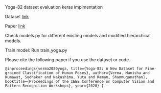 Yoga-82 dataset evaluation keras implmentation

Dataset [link](https://sites.google.com/view/yoga-82/home)

Paper [link](https://openaccess.thecvf.com/content_CVPRW_2020/html/w70/Verma_Yoga-82_A_New_Dataset_for_Fine-Grained_Classification_of_Human_Poses_CVPRW_2020_paper.html)

Check models.py for different existing models and modified hierarchical models.

Train model: Run train_yoga.py

Please cite the following paper if you use the dataset or code.

`@inproceedings{verma2020yoga,
  title={Yoga-82: A New Dataset for Fine-grained Classification of Human Poses},
  author={Verma, Manisha and Kumawat, Sudhakar and Nakashima, Yuta and Raman, Shanmuganathan},
  booktitle={Proceedings of the IEEE Conference on Computer Vision and Pattern Recognition Workshops},
  year={2020}
}
`
